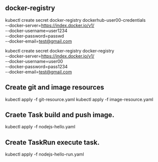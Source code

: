 
## docker-registry
kubectl create secret docker-registry dockerhub-user00-credentials \
--docker-server=https://index.docker.io/v1/ \
--docker-username=user1234 \
--docker-password=passwd \
--docker-email=test@gmail.com

kubectl create secret docker-registry docker-registry \
--docker-server=https://index.docker.io/v1/ \
--docker-username=user00 \
--docker-password=pass1234\
--docker-email=test@gmail.com

## Create git and image resources
kubectl apply -f git-resource.yaml 
kubectl apply -f image-resource.yaml

## Craete Task build and push image.
kubectl apply -f nodejs-hello.yaml

## Create TaskRun execute task.
kubectl apply -f nodejs-hello-run.yaml